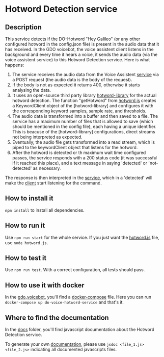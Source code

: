 # Hotword Detection service

## Description
This service detects if the DO-Hotword "Hey Galileo" (or any other configured hotword in the config.json file) is present in the audio data that it has received. In the GDO voicebot, the voice assistent client listens in the background and every time it hears a voice, it sends the audio data (via the voice assistent service) to this Hotword Detection service. Here is what happens:

1. The service receives the audio data from the Voice Assistent [service](https://github.com/dsi-icl/do-voice-interaction/tree/master/gdo_voicebot/voice_assistant_service) via a POST request (the audio data is the body of the request).
2. If the body is not as expected it returns 400, otherwise it starts analysing the data.
3. It uses an open-source third party library [hotword-library](https://github.com/mathquis/node-personal-wakeword/) for the actual hotword detection. The function "getHotword" from [hotword.js](https://github.com/dsi-icl/do-voice-interaction/tree/master/gdo_voicebot/hotword_service/src/routes/hotword.js) creates a KeywordClient object of the [hotword-library] and configures it with the corresponding keyword samples, sample rate, and thresholds.
4. The audio data is transformed into a buffer and then saved to a file. The service has a maximum number of files that is allowed to save (which should be mentioned in the config file), each having a unique identifier. This is beacuse of the [hotword-library] configurations, direct streams not being interpreted as expected.
5. Eventually, the audio file gets transformed into a read stream, which is piped to the keywordClient object that listens for the hotword.
6. After the hotword is detected or th maximum wait time configured passes, the service responds with a 200 status code (it was successful if it reached this place), and a text message in saying 'detected' or 'not-detected' as necessary.

The response is then interpreted in the [service](https://github.com/dsi-icl/do-voice-interaction/tree/master/gdo_voicebot/voice_assistant_service), which in a 'detected' will make the [client](https://github.com/dsi-icl/do-voice-interaction/tree/master/gdo_voicebot/voice_assistant_client) start listening for the command.

## How to install it

`npm install` to install all dependencies.

## How to run it

Use `npm run start` for the whole service. If you just want the [hotword.js](https://github.com/dsi-icl/do-voice-interaction/tree/master/gdo_voicebot/hotword_service/src/routes/hotword.js) file, use `node hotword.js`.

## How to test it

Use `npm run test`. With a correct configuration, all tests should pass.

## How to use it with docker

In the [gdo_voicebot](https://github.com/dsi-icl/do-voice-interaction/tree/master/gdo_voicebot), you'll find a [docker-compose](https://github.com/dsi-icl/do-voice-interaction/blob/master/gdo_voicebot/docker-compose.yml) file. Here you can run `docker-compose up do-voice-hotword-service` and that's it.

## Where to find the documentation

In the [docs](https://github.com/dsi-icl/do-voice-interaction/tree/master/gdo_voicebot/hotword_service/docs) folder, you'll find javascript documentation about the Hotword Detection service. 

To generate your own [documentation](https://jsdoc.app/), please use `jsdoc <file_1.js> <file_2.js>` indicating all documented javascripts files.
